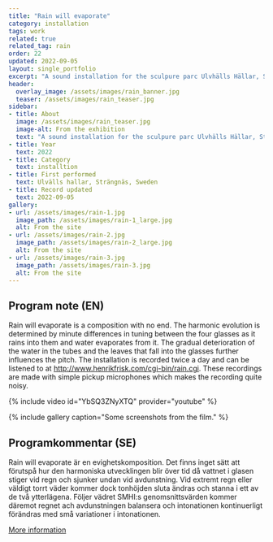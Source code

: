 ```yaml
---
title: "Rain will evaporate"
category: installation
tags: work 
related: true
related_tag: rain
order: 22
updated: 2022-09-05
layout: single_portfolio
excerpt: "A sound installation for the sculpure parc Ulvhälls Hällar, Strägnäs (2022)"
header: 
  overlay_image: /assets/images/rain_banner.jpg
  teaser: /assets/images/rain_teaser.jpg
sidebar:
- title: About
  image: /assets/images/rain_teaser.jpg
  image-alt: From the exhibition
  text: "A sound installation for the sculpure parc Ulvhälls Hällar, Strägnäs (2022)"
- title: Year
  text: 2022
- title: Category
  text: installtion
- title: First performed
  text: Ulvälls hallar, Strängnäs, Sweden
- title: Record updated
  text: 2022-09-05
gallery:
- url: /assets/images/rain-1.jpg
  image_path: /assets/images/rain-1_large.jpg
  alt: From the site
- url: /assets/images/rain-2.jpg
  image_path: /assets/images/rain-2_large.jpg
  alt: From the site
- url: /assets/images/rain-3.jpg
  image_path: /assets/images/rain-3.jpg
  alt: From the site
---
```

<h2>Program note (EN)</h2>

Rain will evaporate is a composition with no end. The harmonic evolution is determined by minute differences in tuning between the four glasses as it rains into them and water evaporates from it. The gradual deterioration of the water in the tubes and the leaves that fall into the glasses further influences the pitch. The installation is recorded twice a day and can be listened to at http://www.henrikfrisk.com/cgi-bin/rain.cgi. These recordings are made with simple pickup microphones which makes the recording quite noisy.

{% include video id="YbSQ3ZNyXTQ" provider="youtube" %}

{% include gallery caption="Some screenshots from the film." %}

<h2>Programkommentar (SE)</h2>

Rain will evaporate är en evighetskomposition. Det finns inget sätt att förutspå hur den harmoniska utvecklingen blir över tid då vattnet i glasen stiger vid regn och sjunker undan vid avdunstning. Vid extremt regn eller väldigt torrt väder kommer dock tonhöjden sluta ändras och stanna i ett av de två ytterlägena. Följer vädret SMHI:s genomsnittsvärden kommer däremot regnet ach avdunstningen balansera och intonationen kontinuerligt förändras med små variationer i intonationen.

[More information](http://www.henrikfrisk.com/rain/)

